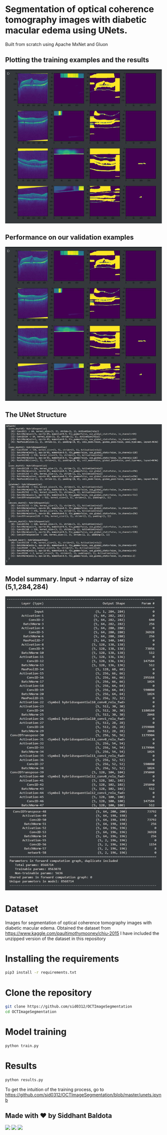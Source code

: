 # Segmentation of optical coherence tomography images with diabetic macular edema using UNets. 

Built from scratch using Apache MxNet and Gluon

## Plotting the training examples and the results
![](images/trainoct.JPG)
                      

## Performance on our validation examples                      
 ![](images/valoct.JPG)
                       

## The UNet Structure
![](images/network_structure.JPG)
                            
 
## Model summary. Input -> ndarray of size (5,1,284,284)                            
![](images/modelsummarypart1.JPG)
![](images/modelsummarypart2.JPG)
             

# Dataset

Images for segmentation of optical coherence tomography images with diabetic macular edema. 
Obtained the dataset from https://www.kaggle.com/paultimothymooney/chiu-2015
I have included the unzipped version of the dataset in this repository

# Installing the requirements
```bash
pip3 install -r requirements.txt
```
# Clone the repository 
```bash
git clone https://github.com/sid0312/OCTImageSegmentation
cd OCTImageSegmentation
```
# Model training
```bash
python train.py
```
# Results
```bash
python results.py
```

To get the intuition of the training process,
go to https://github.com/sid0312/OCTImageSegmentation/blob/master/unets.ipynb

## Made with :heart: by Siddhant Baldota
![](https://github.com/sid0312)
[<img src="https://image.flaticon.com/icons/svg/919/919847.svg" width="50">](https://github.com/sid0312/) 
[<img src="https://image.flaticon.com/icons/svg/174/174857.svg" width="50">](https://www.linkedin.com/in/siddhant-baldota-051059180/)
